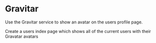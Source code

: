 # Gravitar

Use the Gravitar service to show an avatar on the users profile page.

Create a users index page which shows all of the current users with their Gravatar avatars
